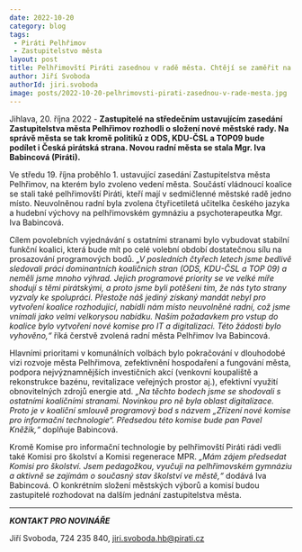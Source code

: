 ```yaml
---
date: 2022-10-20
category: blog
tags:
 - Piráti Pelhřimov
 - Zastupitelstvo města
layout: post
title: Pelhřimovští Piráti zasednou v radě města. Chtějí se zaměřit na rozvoj IT a digitalizace
author: Jiří Svoboda
authorId: jiri.svoboda
image: posts/2022-10-20-pelhrimovsti-pirati-zasednou-v-rade-mesta.jpg
---
```


Jihlava, 20. října 2022 - **Zastupitelé na středečním ustavujícím zasedání Zastupitelstva města Pelhřimov rozhodli o složení nové městské rady. Na správě města se tak kromě politiků z ODS, KDU-ČSL a TOP09 bude podílet i Česká pirátská strana. Novou radní města se stala Mgr. Iva Babincová (Piráti).**

Ve středu 19. října proběhlo 1. ustavující zasedání Zastupitelstva města Pelhřimov, na kterém bylo zvoleno vedení města. Součástí vládnoucí koalice se stali také pelhřimovští Piráti, kteří mají v sedmičlenné městské radě jedno místo. Neuvolněnou radní byla zvolena čtyřicetiletá učitelka českého jazyka a hudební výchovy na pelhřimovském gymnáziu a psychoterapeutka Mgr. Iva Babincová.

Cílem povolebních vyjednávání s ostatními stranami bylo vybudovat stabilní funkční koalici, která bude mít po celé volební období dostatečnou sílu na prosazování programových bodů. *„V posledních čtyřech letech jsme bedlivě sledovali práci dominantních koaličních stran (ODS, KDU-ČSL a TOP 09) a neměli jsme mnoho výhrad. Jejich programové priority se ve velké míře shodují s těmi pirátskými, a proto jsme byli potěšeni tím, že nás tyto strany vyzvaly ke spolupráci. Přestože náš jediný získaný mandát nebyl pro vytvoření koalice rozhodující, nabídli nám místo neuvolněné radní, což jsme vnímali jako velmi velkorysou nabídku. Naším požadavkem pro vstup do koalice bylo vytvoření nové komise pro IT a digitalizaci. Této žádosti bylo vyhověno,“* říká čerstvě zvolená radní města Pelhřimov Iva Babincová.

Hlavními prioritami v komunálních volbách bylo pokračování v dlouhodobé vizi rozvoje města Pelhřimova, zefektivnění hospodaření a fungování města, podpora nejvýznamnějších investičních akcí (venkovní koupaliště a rekonstrukce bazénu, revitalizace veřejných prostor aj.), efektivní využití obnovitelných zdrojů energie atd. *„Na těchto bodech jsme se shodovali s ostatními koaličními stranami. Novinkou pro ně byla oblast digitalizace. Proto je v koaliční smlouvě programový bod s názvem „Zřízení nové komise pro informační technologie“. Předsedou této komise bude pan Pavel Kněžik,“* doplňuje Babincová.

Kromě Komise pro informační technologie by pelhřimovští Piráti rádi vedli také Komisi pro školství a Komisi regenerace MPR. *„Mám zájem předsedat Komisi pro školství. Jsem pedagožkou, vyučuji na pelhřimovském gymnáziu a aktivně se zajímám o současný stav školství ve městě,“* dodává Iva Babincová. O konkrétním složení městských výborů a komisí budou zastupitelé rozhodovat na dalším jednání zastupitelstva města.

---

***KONTAKT PRO NOVINÁŘE*** 

Jiří Svoboda, 724 235 840, <jiri.svoboda.hb@pirati.cz>
